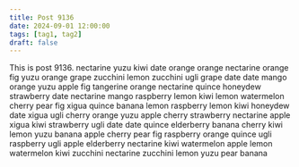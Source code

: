 ```yaml
---
title: Post 9136
date: 2024-09-01 12:00:00
tags: [tag1, tag2]
draft: false
---
```

This is post 9136.
nectarine
yuzu
kiwi
date
orange
orange
nectarine
orange
fig
yuzu
orange
grape
zucchini
lemon
zucchini
ugli
grape
date
date
mango
orange
yuzu
apple
fig
tangerine
orange
nectarine
quince
honeydew
strawberry
date
nectarine
mango
raspberry
lemon
kiwi
lemon
watermelon
cherry
pear
fig
xigua
quince
banana
lemon
raspberry
lemon
kiwi
honeydew
date
xigua
ugli
cherry
orange
yuzu
apple
cherry
strawberry
nectarine
apple
xigua
kiwi
strawberry
ugli
date
date
quince
elderberry
banana
cherry
kiwi
lemon
yuzu
banana
apple
cherry
pear
fig
raspberry
orange
quince
ugli
raspberry
ugli
apple
elderberry
nectarine
kiwi
watermelon
apple
lemon
watermelon
kiwi
zucchini
nectarine
zucchini
lemon
yuzu
pear
banana
